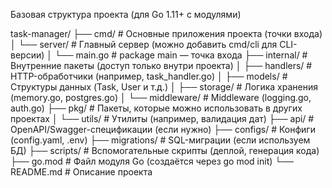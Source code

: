 Базовая структура проекта (для Go 1.11+ с модулями)

task-manager/
├── cmd/                  # Основные приложения проекта (точки входа)
│   └── server/           # Главный сервер (можно добавить cmd/cli для CLI-версии)
│       └── main.go       # package main — точка входа
├── internal/             # Внутренние пакеты (доступ только внутри проекта)
│   ├── handlers/         # HTTP-обработчики (например, task_handler.go)
│   ├── models/           # Структуры данных (Task, User и т.д.)
│   ├── storage/          # Логика хранения (memory.go, postgres.go)
│   └── middleware/       # Middleware (logging.go, auth.go)
├── pkg/                  # Пакеты, которые можно использовать в других проектах
│   └── utils/            # Утилиты (например, валидация дат)
├── api/                  # OpenAPI/Swagger-спецификации (если нужно)
├── configs/              # Конфиги (config.yaml, .env)
├── migrations/           # SQL-миграции (если используем БД)
├── scripts/              # Вспомогательные скрипты (деплой, генерация кода)
├── go.mod                # Файл модуля Go (создаётся через go mod init)
└── README.md             # Описание проекта